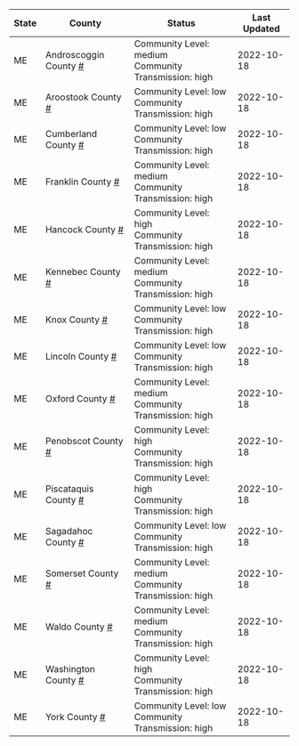 State | County | Status | Last Updated
--- | --- | --- | --- 
ME | Androscoggin County <a href="#androscoggin_county">#</a> | <a name="androscoggin_county"></a>Community Level: medium<br/>Community Transmission: high | 2022-10-18
ME | Aroostook County <a href="#aroostook_county">#</a> | <a name="aroostook_county"></a>Community Level: low<br/>Community Transmission: high | 2022-10-18
ME | Cumberland County <a href="#cumberland_county">#</a> | <a name="cumberland_county"></a>Community Level: low<br/>Community Transmission: high | 2022-10-18
ME | Franklin County <a href="#franklin_county">#</a> | <a name="franklin_county"></a>Community Level: medium<br/>Community Transmission: high | 2022-10-18
ME | Hancock County <a href="#hancock_county">#</a> | <a name="hancock_county"></a>Community Level: high<br/>Community Transmission: high | 2022-10-18
ME | Kennebec County <a href="#kennebec_county">#</a> | <a name="kennebec_county"></a>Community Level: medium<br/>Community Transmission: high | 2022-10-18
ME | Knox County <a href="#knox_county">#</a> | <a name="knox_county"></a>Community Level: low<br/>Community Transmission: high | 2022-10-18
ME | Lincoln County <a href="#lincoln_county">#</a> | <a name="lincoln_county"></a>Community Level: low<br/>Community Transmission: high | 2022-10-18
ME | Oxford County <a href="#oxford_county">#</a> | <a name="oxford_county"></a>Community Level: medium<br/>Community Transmission: high | 2022-10-18
ME | Penobscot County <a href="#penobscot_county">#</a> | <a name="penobscot_county"></a>Community Level: high<br/>Community Transmission: high | 2022-10-18
ME | Piscataquis County <a href="#piscataquis_county">#</a> | <a name="piscataquis_county"></a>Community Level: high<br/>Community Transmission: high | 2022-10-18
ME | Sagadahoc County <a href="#sagadahoc_county">#</a> | <a name="sagadahoc_county"></a>Community Level: low<br/>Community Transmission: high | 2022-10-18
ME | Somerset County <a href="#somerset_county">#</a> | <a name="somerset_county"></a>Community Level: medium<br/>Community Transmission: high | 2022-10-18
ME | Waldo County <a href="#waldo_county">#</a> | <a name="waldo_county"></a>Community Level: medium<br/>Community Transmission: high | 2022-10-18
ME | Washington County <a href="#washington_county">#</a> | <a name="washington_county"></a>Community Level: high<br/>Community Transmission: high | 2022-10-18
ME | York County <a href="#york_county">#</a> | <a name="york_county"></a>Community Level: low<br/>Community Transmission: high | 2022-10-18
